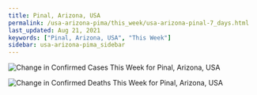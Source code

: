 ```yaml
---
title: Pinal, Arizona, USA
permalink: /usa-arizona-pima/this_week/usa-arizona-pinal-7_days.html
last_updated: Aug 21, 2021
keywords: ["Pinal, Arizona, USA", "This Week"]
sidebar: usa-arizona-pima_sidebar
---
```


![Change in Confirmed Cases This Week for Pinal, Arizona, USA](/covid_tracker/images/graphs/usa-arizona-pinal-delta_confirmed-7_days_graph.png)

![Change in Confirmed Deaths This Week for Pinal, Arizona, USA](/covid_tracker/images/graphs/usa-arizona-pinal-delta_deaths-7_days_graph.png)
